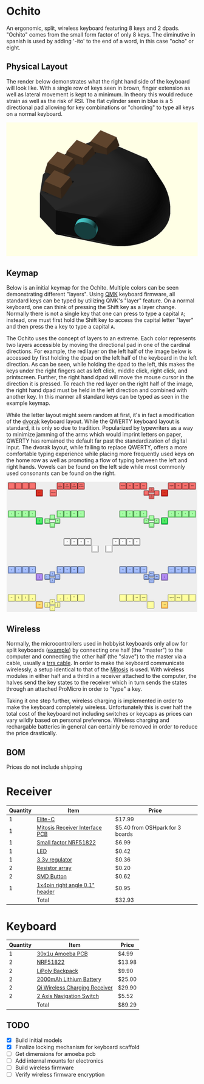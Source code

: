 # Ochito
An ergonomic, split, wireless keyboard featuring 8 keys and 2 dpads. "Ochito" comes from the small form factor of only 8 keys. The diminutive in spanish is used by adding '-ito' to the end of a word, in this case "ocho" or eight.

## Physical Layout
The render below demonstrates what the right hand side of the keyboard will look like. With a single row of keys seen in brown, finger extension as well as lateral movement is kept to a minimum. In theory this would reduce strain as well as the risk of RSI. The flat cylinder seen in blue is a 5 directional pad allowing for key combinations or "chording" to type all keys on a normal keyboard.

![Right Half](./images/right-hand.png)

## Keymap
Below is an initial keymap for the Ochito. Multiple colors can be seen demonstrating different "layers". Using [QMK](https://qmk.fm/) keyboard firmware, all standard keys can be typed by utilizing QMK's "layer" feature. On a normal keyboard, one can think of pressing the Shift key as a layer change. Normally there is not a single key that one can press to type a capital `A`; instead, one must first hold the Shift key to access the capital letter "layer" and then press the `a` key to type a capital `A`. 

The Ochito uses the concept of layers to an extreme. Each color represents two layers accessible by moving the directional pad in one of the cardinal directions. For example, the red layer on the left half of the image below is accessed by first holding the dpad on the left half of the keyboard in the left direction. As can be seen, while holding the dpad to the left, this makes the keys under the right fingers act as left click, middle click, right click, and printscreen. Further, the right hand dpad will move the mouse cursor in the direction it is pressed. To reach the red layer on the right half of the image, the right hand dpad must be held in the left direction and combined with another key. In this manner all standard keys can be typed as seen in the example keymap.

While the letter layout might seem random at first, it's in fact a modification of the [dvorak](https://en.wikipedia.org/wiki/Dvorak_keyboard_layout) keyboard layout. While the QWERTY keyboard layout is standard, it is only so due to tradition. Popularized by typewriters as a way to minimize jamming of the arms which would imprint letters on paper, QWERTY has remained the default far past the standardization of digital input. The dvorak layout, while failing to replace QWERTY, offers a more comfortable typing experience while placing more frequently used keys on the home row as well as promoting a flow of typing between the left and right hands. Vowels can be found on the left side while most commonly used consonants can be found on the right.

![Ochito Key Layout](./images/keymap.png)

## Wireless
Normally, the microcontrollers used in hobbyist keyboards only allow for split keyboards ([example](https://kinesis-ergo.com/split-keyboards/)) by connecting one half (the "master") to the computer and connecting the other half (the "slave")  to the master via a cable, usually a [trrs cable](https://en.wikipedia.org/wiki/Phone_connector_(audio)). In order to make the keyboard communicate wirelessly, a setup identical to that of the [Mitosis](https://github.com/qmk/qmk_firmware/tree/master/keyboards/mitosis) is used. With wireless modules in either half and a third in a receiver attached to the computer, the halves send the key states to the receiver which in turn sends the states through an attached ProMicro in order to "type" a key. 

Taking it one step further, wireless charging is implemented in order to make the keyboard completely wireless. Unfortunately this is over half the total cost of the keyboard not including switches or keycaps as prices can vary wildly based on personal preference. Wireless charging and rechargable batteries in general can certainly be removed in order to reduce the price drastically.

## BOM
Prices do not include shipping
# Receiver
| Quantity | Item | Price |
| --- | --- | --- |
| 1 | [Elite-C](https://keeb.io/products/elite-c-usb-c-pro-micro-replacement-arduino-compatible-atmega32u4)	| $17.99 |
| 1 | [Mitosis Receiver Interface PCB](https://github.com/reversebias/mitosis-hardware/tree/master/gerbers)	| $5.40 from OSHpark for 3 boards |
| 1 | [Small factor NRF51822](https://www.waveshare.com/core51822-b.htm)	| $6.99 |
| 1 | [LED](https://www.digikey.com/product-detail/en/cree-inc/CLVBA-FKA-CAEDH8BBB7A363/CLVBA-FKA-CAEDH8BBB7A363CT-ND/2650500)	| $0.42 |
| 1 | [3.3v regulator](https://www.digikey.com/product-detail/en/diodes-incorporated/AZ1117IH-3.3TRG1/AZ1117IH-3.3TRG1DICT-ND/5699682)	| $0.36 |
| 2 | [Resistor array](https://www.digikey.com/product-detail/en/stackpole-electronics-inc/RAVF164DJT4K70/RAVF164DJT4K70CT-ND/2425255)	| $0.20 |
| 2 | [SMD Button](https://www.digikey.com/product-detail/en/c-k/PTS525SM15SMTR2-LFS/CKN9104CT-ND/1146923)	| $0.62 |
| 1 | [1x4pin right angle 0.1" header](https://www.sparkfun.com/products/9015)	| $0.95 |
|  | Total | $32.93 |


# Keyboard
| Quantity | Item | Price |
| --- | --- | --- |
| 1 | [30x1u Amoeba PCB](https://keeb.io/products/amoeba-single-switch-pcbs?_pos=1&_sid=ba1f06f84&_ss=r)	| $4.99 |
| 2 | [NRF51822](https://www.waveshare.com/product/core51822.htm)	| $13.98 |
| 2 | [LiPoly Backpack](https://www.adafruit.com/product/2124) | $9.90 |
| 2 | [2000mAh Lithium Battery](https://www.adafruit.com/product/2011) | $25.00 |
| 2 | [Qi Wireless Charging Receiver](https://www.adafruit.com/product/1901) | $29.90 |
| 2 | [2 Axis Navigation Switch](https://www.digikey.com/product-detail/en/e-switch/JS5208/EG4561-ND/1739634) | $5.52 |
| | Total | $89.29 |

## TODO
- [x] Build initial models
- [x] Finalize locking mechanism for keyboard scaffold
- [ ] Get dimensions for amoeba pcb
- [ ] Add internal mounts for electronics
- [ ] Build wireless firmware
- [ ] Verify wireless firmware encryption
